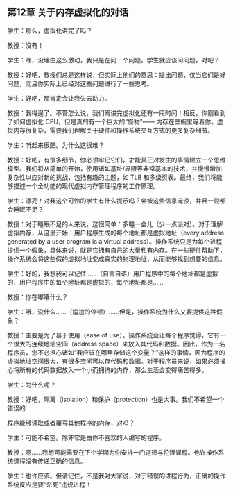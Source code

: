 ## 第12章 关于内存虚拟化的对话

学生：那么，虚拟化讲完了吗？ 

教授：没有！

学生：嘿，没理由这么激动，我只是在问一个问题。学生就应该问问题，对吧？

教授：好吧，教授们总是这样说，但实际上他们的意思：提出问题，仅当它们是好问题，而且你实际上已经对这些问题进行了一些思考。

学生：好吧，那肯定会让我失去动力。

教授：我得逞了。不管怎么说，我们离讲完虚拟化还有一段时间！相反，你刚看到了如何虚拟化 CPU，但是真的有一个巨大的“怪物”—— 内存在壁橱里等着你。虚拟内存很复杂，需要我们理解关于硬件和操作系统交互方式的更多复杂细节。

学生：听起来很酷。为什么这很难？

教授：好吧，有很多细节，你必须牢记它们，才能真正对发生的事情建立一个思维模型。我们将从简单的开始，使用诸如基址/界限等非常基本的技术，并慢慢增加复杂性以应对新的挑战，包括有趣的主题，如 TLB 和多级页表。最终，我们将能够描述一个全功能的现代虚拟内存管理程序的工作原理。

学生：漂亮！对我这个可怜的学生有什么提示吗？会被这些信息淹没，并且一般都会睡眠不足？

教授：对于睡眠不足的人来说，这很简单：多睡一会儿（少一点派对）。对于理解虚拟内存，从这里开始：用户程序生成的每个地址都是虚拟地址（every address generated by a user program is a virtual address）。操作系统只是为每个进程提供一个假象，具体来说，就是它拥有自己的大量私有内存。在一些硬件帮助下，操作系统会将这些假的虚拟地址变成真实的物理地址，从而能够找到想要的信息。

学生：好的，我想我可以记住……（自言自语）用户程序中的每个地址都是虚拟的，用户程序中的每个地址都是虚拟的，每个地址都是……

教授：你在嘟囔什么？

学生：哦，没什么……（尴尬的停顿）……但是，操作系统为什么又要提供这种假象？

教授：主要是为了易于使用（ease of use）。操作系统会让每个程序觉得，它有一个很大的连续地址空间（address space）来放入其代码和数据。因此，作为一名程序员，您不必担心诸如“我应该在哪里存储这个变量？”这样的事情，因为程序的虚拟地址空间很大，有很多空间可以存代码和数据。对于程序员来说，如果必须操心将所有的代码数据放入一个小而拥挤的内存，那么生活会变得痛苦得多。

学生：为什么呢？

教授：好吧，隔离（isolation）和保护（protection）也是大事。我们不希望一个错误的

程序能够读取或者覆写其他程序的内存，对吗？

学生：可能不希望。除非它是由你不喜欢的人编写的程序。

教授：嗯……我想可能需要在下个学期为你安排一门道德与伦理课程。也许操作系统课程没有传递正确的信息。

学生：也许应该。但请记住，不是我对大家说，对于错误的进程行为，正确的操作系统反应是要“杀死”违规进程！